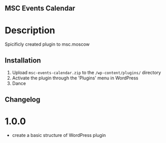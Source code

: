 ## MSC Events Calendar

# Description

Spicificly created plugin to msc.moscow

## Installation

1. Upload `msc-events-calendar.zip` to the `/wp-content/plugins/` directory
1. Activate the plugin through the 'Plugins' menu in WordPress
1. Dance

## Changelog

# 1.0.0
* create a basic structure of WordPress plugin